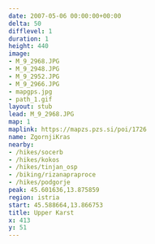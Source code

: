 ```yaml
---
date: 2007-05-06 00:00:00+00:00
delta: 50
difflevel: 1
duration: 1
height: 440
image:
- M_9_2968.JPG
- M_9_2948.JPG
- M_9_2952.JPG
- M_9_2966.JPG
- mapgps.jpg
- path_1.gif
layout: stub
lead: M_9_2968.JPG
map: 1
maplink: https://mapzs.pzs.si/poi/1726
name: ZgornjiKras
nearby:
- /hikes/socerb
- /hikes/kokos
- /hikes/tinjan_osp
- /biking/rizanapraproce
- /hikes/podgorje
peak: 45.601636,13.875859
region: istria
start: 45.588664,13.866753
title: Upper Karst
x: 413
y: 51
---
```

